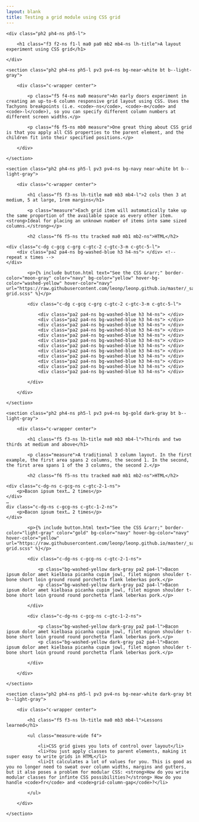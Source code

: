 ```yaml
---
layout: blank
title: Testing a grid module using CSS grid
---
```


<article class="pt2 pt4-ns">

    <div class="ph2 ph4-ns ph5-l">

        <h1 class="f3 f2-ns f1-l ma0 pa0 mb2 mb4-ns lh-title">A layout experiment using CSS grid</h1>

    </div>

    <section class="ph2 ph4-ns ph5-l pv3 pv4-ns bg-near-white bt b--light-gray">

        <div class="c-wrapper center">

            <p class="f5 f4-ns ma0 measure">An early doors experiment in creating an up-to-6 column responsive grid layout using CSS. Uses the Tachyons breakpoints (i.e. <code>-ns</code>, <code>-m</code> and <code>-l</code>), so you can specify different column numbers at different screen widths.</p>

            <p class="f6 f5-ns mb0 measure">One great thing about CSS grid is that you apply all CSS properties to the parent element, and the children fit into their specified positions.</p>

        </div>

    </section>

    <section class="ph2 ph4-ns ph5-l pv3 pv4-ns bg-navy near-white bt b--light-gray">

        <div class="c-wrapper center">

            <h1 class="f5 f3-ns lh-title ma0 mb3 mb4-l">2 cols then 3 at medium, 5 at large, 1rem margins</h1>

            <p class="measure">Each grid item will automatically take up the same proportion of the available space as every other item. <strong>Ideal for placing an unknown number of items into same sized columns.</strong></p>

            <h2 class="f6 f5-ns ttu tracked ma0 mb1 mb2-ns">HTML</h2>

<pre class="pa2 pa4-ns ba b--white yellow"><code>&lt;div class="c-dg c-gcg c-grg c-gtc-2 c-gtc-3-m c-gtc-5-l"&gt;
    &lt;div class="pa2 pa4-ns bg-washed-blue h3 h4-ns"&gt; &lt;/div&gt; &lt;!-- repeat x times --&gt;
&lt;/div&gt;</code></pre>

            <p>{% include button.html text="See the CSS &rarr;" border-color="moon-gray" color="navy" bg-color="yellow" hover-bg-color="washed-yellow" hover-color="navy" url="https://raw.githubusercontent.com/leonp/leonp.github.io/master/_sass/_c-grid.scss" %}</p>

            <div class="c-dg c-gcg c-grg c-gtc-2 c-gtc-3-m c-gtc-5-l">

                <div class="pa2 pa4-ns bg-washed-blue h3 h4-ns"> </div>
                <div class="pa2 pa4-ns bg-washed-blue h3 h4-ns"> </div>
                <div class="pa2 pa4-ns bg-washed-blue h3 h4-ns"> </div>
                <div class="pa2 pa4-ns bg-washed-blue h3 h4-ns"> </div>
                <div class="pa2 pa4-ns bg-washed-blue h3 h4-ns"> </div>
                <div class="pa2 pa4-ns bg-washed-blue h3 h4-ns"> </div>
                <div class="pa2 pa4-ns bg-washed-blue h3 h4-ns"> </div>
                <div class="pa2 pa4-ns bg-washed-blue h3 h4-ns"> </div>
                <div class="pa2 pa4-ns bg-washed-blue h3 h4-ns"> </div>
                <div class="pa2 pa4-ns bg-washed-blue h3 h4-ns"> </div>
                <div class="pa2 pa4-ns bg-washed-blue h3 h4-ns"> </div>
                <div class="pa2 pa4-ns bg-washed-blue h3 h4-ns"> </div>

            </div>

        </div>

    </section>

    <section class="ph2 ph4-ns ph5-l pv3 pv4-ns bg-gold dark-gray bt b--light-gray">

        <div class="c-wrapper center">

            <h1 class="f5 f3-ns lh-title ma0 mb3 mb4-l">Thirds and two thirds at medium and above</h1>

            <p class="measure">A traditional 3 column layout. In the first example, the first area spans 2 columns, the second 1. In the second, the first area spans 1 of the 3 columns, the second 2.</p>

            <h2 class="f6 f5-ns ttu tracked ma0 mb1 mb2-ns">HTML</h2>

<pre class="pa2 pa4-l ba b--white navy"><code>&lt;div class="c-dg-ns c-gcg-ns c-gtc-2-1-ns"&gt;
    &lt;p&gt;Bacon ipsum text&hellip; 2 times&lt;/p&gt;
&lt;/div&gt;
&hellip;
div class="c-dg-ns c-gcg-ns c-gtc-1-2-ns"&gt;
    &lt;p&gt;Bacon ipsum text&hellip; 2 times&lt;/p&gt;
&lt;/div&gt;</code></pre>

            <p>{% include button.html text="See the CSS &rarr;" border-color="light-gray" color="gold" bg-color="navy" hover-bg-color="navy" hover-color="yellow" url="https://raw.githubusercontent.com/leonp/leonp.github.io/master/_sass/_c-grid.scss" %}</p>

            <div class="c-dg-ns c-gcg-ns c-gtc-2-1-ns">

                <p class="bg-washed-yellow dark-gray pa2 pa4-l">Bacon ipsum dolor amet kielbasa picanha cupim jowl, filet mignon shoulder t-bone short loin ground round porchetta flank leberkas pork.</p>
                <p class="bg-washed-yellow dark-gray pa2 pa4-l">Bacon ipsum dolor amet kielbasa picanha cupim jowl, filet mignon shoulder t-bone short loin ground round porchetta flank leberkas pork.</p>

            </div>

            <div class="c-dg-ns c-gcg-ns c-gtc-1-2-ns">

                <p class="bg-washed-yellow dark-gray pa2 pa4-l">Bacon ipsum dolor amet kielbasa picanha cupim jowl, filet mignon shoulder t-bone short loin ground round porchetta flank leberkas pork.</p>
                <p class="bg-washed-yellow dark-gray pa2 pa4-l">Bacon ipsum dolor amet kielbasa picanha cupim jowl, filet mignon shoulder t-bone short loin ground round porchetta flank leberkas pork.</p>

            </div>

        </div>

    </section>

    <section class="ph2 ph4-ns ph5-l pv3 pv4-ns bg-near-white dark-gray bt b--light-gray">

        <div class="c-wrapper center">

            <h1 class="f5 f3-ns lh-title ma0 mb3 mb4-l">Lessons learned</h1>

            <ul class="measure-wide f4">

                <li>CSS grid gives you lots of control over layout</li>
                <li>You just apply classes to parent elements, making it super easy to write grids in HTML</li>
                <li>It calculates a lot of values for you. This is good as you no longer need to sweat over column widths, margins and gutters, but it also poses a problem for modular CSS: <strong>How do you write modular classes for infinte CSS possibilities?</strong> How do you handle <code>fr</code> and <code>grid-column-gap</code>?</li>

            </ul>

        </div>

    </section>

</article>
